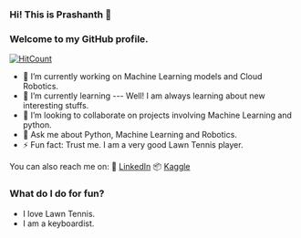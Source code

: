 ### Hi! This is Prashanth 👋
### Welcome to my GitHub profile.

[![HitCount](http://hits.dwyl.com/PrashanthPrince/PrashanthPrince.svg)](http://hits.dwyl.com/PrashanthPrince/PrashanthPrince)

- 🔭 I’m currently working on Machine Learning models and Cloud Robotics.
- 🌱 I’m currently learning --- Well! I am always learning about new interesting stuffs. 
- 👯 I’m looking to collaborate on projects involving Machine Learning and python.
- 💬 Ask me about Python, Machine Learning and Robotics.
- ⚡ Fun fact: Trust me. I am a very good Lawn Tennis player.

You can also reach me on:
👔 [LinkedIn][linkedin]
📦 [Kaggle][kaggle]

[linkedin]: https://www.linkedin.com/in/prashanth-prince/
[kaggle]: https://www.kaggle.com/prashanthprince/notebooks

### What do I do for fun?
- I love Lawn Tennis.
- I am a keyboardist.
